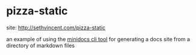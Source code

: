 # pizza-static

site: http://sethvincent.com/pizza-static

an example of using the [minidocs cli tool](http://github.com/freeman-lab/minidocs) for generating a docs site from a directory of markdown files
